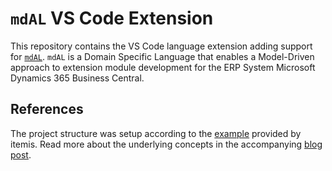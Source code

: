 # `mdAL` VS Code Extension

This repository contains the VS Code language extension adding support for [`mdAL`](https://github.com/joneug/mdal). `mdAL` is a Domain Specific Language that enables a Model-Driven approach to extension module development for the ERP System Microsoft Dynamics 365 Business Central.

## References

The project structure was setup according to the [example](https://github.com/itemis/xtext-languageserver-example) provided by itemis. Read more about the underlying concepts in the accompanying [blog post](https://blogs.itemis.com/en/integrating-xtext-language-support-in-visual-studio-code).
